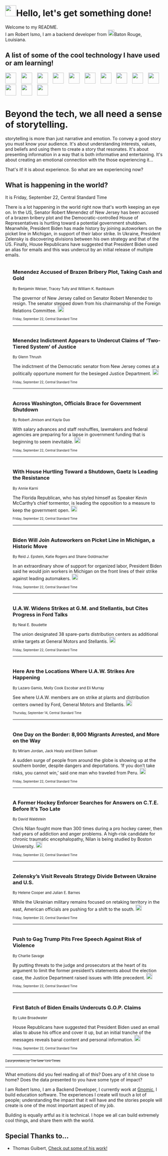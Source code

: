 <h1><img src="https://emojis.slackmojis.com/emojis/images/1643514375/3493/hot-coffee.gif?1643514375" width="35"/>Hello, let's get something done!</h1>

<p>Welcome to my README.<br/>
I am Robert Ismo, I am a backend developer from <img src="https://emojis.slackmojis.com/emojis/images/1638395689/50435/moulin_rouge.png?1638395689" width="20"/>Baton Rouge, Louisiana.</p>
<h2>A list of some of the cool technology I have used or am learning!</h2>
<p>
<img src="https://emojis.slackmojis.com/emojis/images/1643516091/21142/meow_bongotap.gif?1643516091" width="35" alt="">
<img src="https://img.shields.io/badge/Favorite%20Frontend%20Framework-SvelteKit-f83903" alt="">
<img src="https://img.shields.io/badge/Second%20Favorite-Vue-40b581" alt="">
<img src="https://img.shields.io/badge/Most%20Used%20Runtime-Nodejs-78b061" alt="">
<img src="https://emojis.slackmojis.com/emojis/images/1643517416/34482/fire.gif?1643517416" width="35" alt="">
<img src="https://img.shields.io/badge/Javascript%20But%20Better-Typescript-0078ca" alt="">
<img src="https://img.shields.io/badge/Favorite%20Language-Elixir-3e244d" alt="">
<img src="https://img.shields.io/badge/Containerize%20Everything-Docker-6ac9ef" alt="">
<img src="https://emojis.slackmojis.com/emojis/images/1643514596/5999/meow_party.gif?1643514596" width="35" alt="">
<img src="https://img.shields.io/badge/API%20Love%20Language-Graphql-de32a5" alt="">
<img src="https://img.shields.io/badge/Our%20Favorite%20Version%20Controller-Git-e94f33" alt="">
<img src="https://img.shields.io/badge/Favorite%20Database-Redis-d42d1d" alt="">
<img src="https://emojis.slackmojis.com/emojis/images/1643514559/5584/deployparrot.gif?1643514559" width="35" alt="">
<img src="https://img.shields.io/badge/Container%20Interstate-RabbitMQ-f66200" alt="">
<img src="https://img.shields.io/badge/Gotta%20Learn-Kubernetes-316adf" alt="">
<img src="https://img.shields.io/badge/Really%20Mature%20Now-WASM-654fef" alt="">
<img src="https://emojis.slackmojis.com/emojis/images/1666642497/61942/dance_vibe.gif?1666642497" width="35" alt="">
<img src="https://img.shields.io/badge/For%20My%20M1-ARM64-657d96" alt="">
<img src="https://img.shields.io/badge/Loving%20This%20So%20Much-TailwindCSS-17bcb5" alt="">
<img src="https://img.shields.io/badge/Cool%20Build%20Tool-Vite-f9cb24" alt="">
<img src="https://emojis.slackmojis.com/emojis/images/1669231376/62819/working-on-it.gif?1669231376" width="35" alt="">
<img src="https://img.shields.io/badge/Fun%20and%20Easy%20Database-MongoDB-5f8c49" alt="">
<img src="https://img.shields.io/badge/JS%20Life%20Support-NPM-c73737" alt="">
<img src="https://img.shields.io/badge/I%20Liked%20It-DynamoDB-0073b9" alt="">
<img src="https://emojis.slackmojis.com/emojis/images/1643514045/46/question.gif?1643514045" width="35" alt="">
<img src="https://img.shields.io/badge/cool-React-60d6f9" alt="">
<img src="https://img.shields.io/badge/Future%20Big%20Project-Lambda-f37e00" alt="">
<img src="https://img.shields.io/badge/NPM%20But%20Better-PNPM-f1aa07" alt="">
<img src="https://emojis.slackmojis.com/emojis/images/1643514943/9662/fbwow.gif?1643514943" width="35" alt="">
<img src="https://img.shields.io/badge/First%20Language-C-662079" alt="">
<img src="https://img.shields.io/badge/Where%20I%20Deploy%20Frontend-Vercel-000000" alt="">
<img src="https://img.shields.io/badge/Who%20Does%20not%20Want%20an%20App-Swift-f9492a" alt="">
<img src="https://emojis.slackmojis.com/emojis/images/1643514058/151/javascript.png?1643514058" width="35" alt="">
<img src="https://img.shields.io/badge/cool-Python-fbd542" alt="">
<img src="https://img.shields.io/badge/Favorite%20Something-Stripe-656cdc" alt="">
<img src="https://img.shields.io/badge/Of%20Course-HTML5-ed6327" alt="">
<img src="https://emojis.slackmojis.com/emojis/images/1660415405/60731/bomb.gif?1660415405" width="35" alt="">
<img src="https://img.shields.io/badge/hate-CSS-2964ec" alt="">
<img src="https://img.shields.io/badge/Learning-CircleCI-141215" alt="">
<img src="https://img.shields.io/badge/Learning-Rust-fbbb3b" alt="">
<img src="https://emojis.slackmojis.com/emojis/images/1660415397/60712/writing-hand.gif?1660415397" width="35" alt="">
<img src="https://img.shields.io/badge/Dev%20Browser%20of%20Choice-Firefox-cc4e26" alt="">
<img src="https://img.shields.io/badge/Recoverying%20From%20Windows-UNIX-1781e3" alt="">
<img src="https://img.shields.io/badge/LOVE-LogSeq-90c1c2" alt="">
<img src="https://emojis.slackmojis.com/emojis/images/1643514066/223/kirby.gif?1643514066" width="35" alt="">
<img src="https://img.shields.io/badge/Daily%20Driver-MacOS-e6e6e8" alt="">
<img src="https://img.shields.io/badge/Git%20Server-Github-000000" alt="">
<img src="https://img.shields.io/badge/enjoyable-EC2-f17428" alt="">
<img src="https://emojis.slackmojis.com/emojis/images/1643514239/2069/excited.gif?1643514239" width="35" alt="">
</p>
<h1>Beyond the tech, we all need a sense of storytelling.</h1>
<p>storytelling is more than just narrative and emotion. To convey a good story you must know your audience. It's about understanding interests, values, and beliefs and using them to create a story that resonates. It's about presenting information in a way that is both informative and entertaining. It's about creating an emotional connection with the those experiencing it...</p>
<p>That's it! it is about experience. So what are we experiencing now?</p>
<h2>What is happening in the world?</h2>
<p>It is Friday, September 22, Central Standard Time</p>
<p>
There is a lot happening in the world right now that&#39;s worth keeping an eye on. In the US, Senator Robert Menendez of New Jersey has been accused of a brazen bribery plot and the Democratic-controlled House of Representatives is hurtling toward a potential government shutdown. Meanwhile, President Biden has made history by joining autoworkers on the picket line in Michigan, in support of their labor strike. In Ukraine, President Zelensky is discovering divisions between his own strategy and that of the US. Finally, House Republicans have suggested that President Biden used an alias for emails and this was undercut by an initial release of multiple emails.</p>
<ol>
<img src="https://img.shields.io/badge/-nyregion-blue" alt="">
<h3>Menendez Accused of Brazen Bribery Plot, Taking Cash and Gold</h3>
<sub>By Benjamin Weiser, Tracey Tully and William K. Rashbaum</sub>
<p>The governor of New Jersey called on Senator Robert Menendez to resign. The senator stepped down from his chairmanship of the Foreign Relations Committee.  <a href="https://nyti.ms/3RC14vD"><img src="https://developer.nytimes.com/files/poweredby_nytimes_30b.png?v=1583354208352" height="20"></a></p>
<sub><sub>Friday, September 22, Central Standard Time</sub></sub>
<hr/>
<img src="https://img.shields.io/badge/-us-blue" alt="">
<h3>Menendez Indictment Appears to Undercut Claims of ‘Two-Tiered System’ of Justice</h3>
<sub>By Glenn Thrush</sub>
<p>The indictment of the Democratic senator from New Jersey comes at a politically opportune moment for the besieged Justice Department.  <a href="https://nyti.ms/44YPayF"><img src="https://developer.nytimes.com/files/poweredby_nytimes_30b.png?v=1583354208352" height="20"></a></p>
<sub><sub>Friday, September 22, Central Standard Time</sub></sub>
<hr/>
<img src="https://img.shields.io/badge/-us-blue" alt="">
<h3>Across Washington, Officials Brace for Government Shutdown</h3>
<sub>By Robert Jimison and Kayla Guo</sub>
<p>With salary advances and staff reshuffles, lawmakers and federal agencies are preparing for a lapse in government funding that is beginning to seem inevitable.  <a href="https://nyti.ms/4524fzE"><img src="https://developer.nytimes.com/files/poweredby_nytimes_30b.png?v=1583354208352" height="20"></a></p>
<sub><sub>Friday, September 22, Central Standard Time</sub></sub>
<hr/>
<img src="https://img.shields.io/badge/-us-blue" alt="">
<h3>With House Hurtling Toward a Shutdown, Gaetz Is Leading the Resistance</h3>
<sub>By Annie Karni</sub>
<p>The Florida Republican, who has styled himself as Speaker Kevin McCarthy’s chief tormentor, is leading the opposition to a measure to keep the government open.  <a href="https://nyti.ms/3t6aa9C"><img src="https://developer.nytimes.com/files/poweredby_nytimes_30b.png?v=1583354208352" height="20"></a></p>
<sub><sub>Friday, September 22, Central Standard Time</sub></sub>
<hr/>
<img src="https://img.shields.io/badge/-us-blue" alt="">
<h3>Biden Will Join Autoworkers on Picket Line in Michigan, a Historic Move</h3>
<sub>By Reid J. Epstein, Katie Rogers and Shane Goldmacher</sub>
<p>In an extraordinary show of support for organized labor, President Biden said he would join workers in Michigan on the front lines of their strike against leading automakers.  <a href="https://nyti.ms/3t4ANM4"><img src="https://developer.nytimes.com/files/poweredby_nytimes_30b.png?v=1583354208352" height="20"></a></p>
<sub><sub>Friday, September 22, Central Standard Time</sub></sub>
<hr/>
<img src="https://img.shields.io/badge/-business-blue" alt="">
<h3>U.A.W. Widens Strikes at G.M. and Stellantis, but Cites Progress in Ford Talks</h3>
<sub>By Neal E. Boudette</sub>
<p>The union designated 38 spare-parts distribution centers as additional strike targets at General Motors and Stellantis.  <a href="https://nyti.ms/462D6hf"><img src="https://developer.nytimes.com/files/poweredby_nytimes_30b.png?v=1583354208352" height="20"></a></p>
<sub><sub>Friday, September 22, Central Standard Time</sub></sub>
<hr/>
<img src="https://img.shields.io/badge/-business-blue" alt="">
<h3>Here Are the Locations Where U.A.W. Strikes Are Happening</h3>
<sub>By Lazaro Gamio, Molly Cook Escobar and Eli Murray</sub>
<p>See where U.A.W. members are on strike at plants and distribution centers owned by Ford, General Motors and Stellantis.  <a href="https://nyti.ms/46e3EM2"><img src="https://developer.nytimes.com/files/poweredby_nytimes_30b.png?v=1583354208352" height="20"></a></p>
<sub><sub>Thursday, September 14, Central Standard Time</sub></sub>
<hr/>
<img src="https://img.shields.io/badge/-us-blue" alt="">
<h3>One Day on the Border: 8,900 Migrants Arrested, and More on the Way</h3>
<sub>By Miriam Jordan, Jack Healy and Eileen Sullivan</sub>
<p>A sudden surge of people from around the globe is showing up at the southern border, despite dangers and deportations. ‘If you don’t take risks, you cannot win,’ said one man who traveled from Peru.  <a href="https://nyti.ms/46erFD6"><img src="https://developer.nytimes.com/files/poweredby_nytimes_30b.png?v=1583354208352" height="20"></a></p>
<sub><sub>Friday, September 22, Central Standard Time</sub></sub>
<hr/>
<img src="https://img.shields.io/badge/-sports-blue" alt="">
<h3>A Former Hockey Enforcer Searches for Answers on C.T.E. Before It’s Too Late</h3>
<sub>By David Waldstein</sub>
<p>Chris Nilan fought more than 300 times during a pro hockey career, then had years of addiction and anger problems. A high-risk candidate for chronic traumatic encephalopathy, Nilan is being studied by Boston University.  <a href="https://nyti.ms/3t6WgEb"><img src="https://developer.nytimes.com/files/poweredby_nytimes_30b.png?v=1583354208352" height="20"></a></p>
<sub><sub>Friday, September 22, Central Standard Time</sub></sub>
<hr/>
<img src="https://img.shields.io/badge/-us-blue" alt="">
<h3>Zelensky’s Visit Reveals Strategy Divide Between Ukraine and U.S.</h3>
<sub>By Helene Cooper and Julian E. Barnes</sub>
<p>While the Ukrainian military remains focused on retaking territory in the east, American officials are pushing for a shift to the south.  <a href="https://nyti.ms/3PRKg2s"><img src="https://developer.nytimes.com/files/poweredby_nytimes_30b.png?v=1583354208352" height="20"></a></p>
<sub><sub>Friday, September 22, Central Standard Time</sub></sub>
<hr/>
<img src="https://img.shields.io/badge/-us-blue" alt="">
<h3>Push to Gag Trump Pits Free Speech Against Risk of Violence</h3>
<sub>By Charlie Savage</sub>
<p>By putting threats to the judge and prosecutors at the heart of its argument to limit the former president’s statements about the election case, the Justice Department raised issues with little precedent.  <a href="https://nyti.ms/3PwgX40"><img src="https://developer.nytimes.com/files/poweredby_nytimes_30b.png?v=1583354208352" height="20"></a></p>
<sub><sub>Friday, September 22, Central Standard Time</sub></sub>
<hr/>
<img src="https://img.shields.io/badge/-us-blue" alt="">
<h3>First Batch of Biden Emails Undercuts G.O.P. Claims</h3>
<sub>By Luke Broadwater</sub>
<p>House Republicans have suggested that President Biden used an email alias to abuse his office and cover it up, but an initial tranche of the messages reveals banal content and personal information.  <a href="https://nyti.ms/462JcOD"><img src="https://developer.nytimes.com/files/poweredby_nytimes_30b.png?v=1583354208352" height="20"></a></p>
<sub><sub>Friday, September 22, Central Standard Time</sub></sub>
<hr/>
</ol>
<a href="https://developer.nytimes.com"><sub><sub>Data provided by The New York Times</sub></sub></a>
<hr/>
<p>What emotions did you feel reading all of this? Does any of it hit close to home? Does the data presented to you have some type of impact?</p>
<p>I am Robert Ismo, I am a Backend Developer, I currently work at <a href="https://gnomic.education/">Gnomic</a>, I build education software. The experiences I create will touch a lot of people; understanding the impact that it will have and the stories people will create is one of the most important aspect of my job.</p>
<p>Building is equally artful as it is technical. I hope we all can build extremely cool things, and share them with the world.</p>
<h2>Special Thanks to...</h2>
<ul>
<li>Thomas Guibert, <a href="https://github.com/thmsgbrt/thmsgbrt">Check out some of his work!</a></li>
</ul>